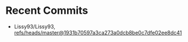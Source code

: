 # Recent Commits

<!-- START gadpp -->
- Lissy93/Lissy93, [refs/heads/master@1931b70597a3ca273a0dcb8be0c7dfe02ee8dc41](https://github.com/Lissy93/Lissy93/commit/1931b70597a3ca273a0dcb8be0c7dfe02ee8dc41)
